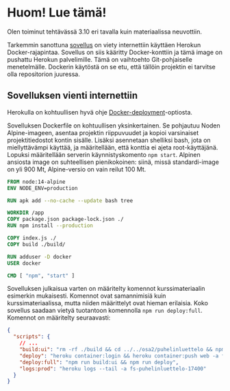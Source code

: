 # Huom! Lue tämä!

Olen toiminut tehtävässä 3.10 eri tavalla kuin materiaalissa neuvottiin.

Tarkemmin sanottuna [sovellus](https://fs-puhelinluettelo-17400.herokuapp.com/) on viety internettiin käyttäen Herokun Docker-rajapintaa. Sovellus on siis kääritty Docker-konttiin ja tämä image on pushattu Herokun palvelimille. Tämä on vaihtoehto Git-pohjaiselle menetelmälle. Dockerin käytöstä on se etu, että tällöin projektin ei tarvitse olla repositorion juuressa.

## Sovelluksen vienti internettiin

Herokulla on kohtuullisen hyvä ohje [Docker-deployment](https://devcenter.heroku.com/articles/container-registry-and-runtime)-optiosta.

Sovelluksen Dockerfile on kohtuullisen yksinkertainen. Se pohjautuu Noden Alpine-imageen, asentaa projektin riippuvuudet ja kopioi varsinaiset projektitiedostot kontin sisälle. Lisäksi asennetaan shelliksi bash, jota on miellyttävämpi käyttää, ja määritellään, että konttia ei ajeta root-käyttäjänä. Lopuksi määritellään serverin käynnistyskomento ```npm start```. Alpinen ansiosta image on suhteellisen pienikokoinen: siinä, missä standardi-image on yli 900 Mt, Alpine-versio on vain reilut 100 Mt.

```Dockerfile
FROM node:14-alpine
ENV NODE_ENV=production

RUN apk add --no-cache --update bash tree

WORKDIR /app
COPY package.json package-lock.json ./
RUN npm install --production

COPY index.js ./
COPY build ./build/

RUN adduser -D docker
USER docker

CMD [ "npm", "start" ]
```

Sovelluksen julkaisua varten on määritelty komennot kurssimateriaalin esimerkin mukaisesti. Komennot ovat samannimisiä kuin kurssimateriaalissa, mutta niiden määrittelyt ovat hieman erilaisia. Koko sovellus saadaan vietyä tuotantoon komennolla ```npm run deploy:full```. Komennot on määritelty seuraavasti:

```JSON
{
  "scripts": {
    // ...
    "build:ui": "rm -rf ./build && cd ../../osa2/puhelinluettelo && npm run build --prod && cp -r build ../../osa3/puhelinluettelon-backend/",
    "deploy": "heroku container:login && heroku container:push web -a fs-puhelinluettelo-17400 && heroku container:release web -a fs-puhelinluettelo-17400",
    "deploy:full": "npm run build:ui && npm run deploy",
    "logs:prod": "heroku logs --tail -a fs-puhelinluettelo-17400"
  }
}
```
